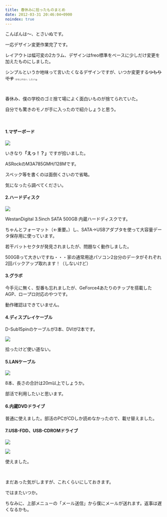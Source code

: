 ```yaml
---
title: 春休みに拾ったものまとめ
date: 2012-03-31 20:46:04+0900
noindex: true
---
```

<p>こんばんは〜、とさいぬです。</p>
<p>一応デザイン変更作業完了です。</p>
<p>レイアウトは幅可変の2カラム、デザインはfreo標準をベースに少しだけ変更を加えたものにしました。</p>
<p>シンプルというか地味って言いたくなるデザインですが、いつか変更する<del>つもりです</del><span style="font-size:6px;">（かもしれない、したい）</span>。</p>
<p>&nbsp;</p>
<p>春休み、僕の学校のゴミ捨て場によく面白いものが捨てられていた。</p>
<p>自分でも驚きのモノが手に入ったので紹介しょうと思う。</p>
<p>&nbsp;</p>
<h4>1.マザーボード</h4>
<p><img src="https://lh4.googleusercontent.com/-1VQctwPyI5I/T3bk-iBvNtI/AAAAAAAAAk0/CQoFb_5dsIs/s640/DSC05811.JPG" /></p>
<p>いきなり<strong><span style="font-size:14px;">「えっ！？」</span></strong>ですが拾いました。</p>
<p>ASRockのM3A785GMH/128Mです。</p>
<p>スペック等を書くのは面倒くさいので省略。</p>
<p>気になったら調べてください。</p>
<h4>2.ハードディスク</h4>
<p><img src="https://lh3.googleusercontent.com/-rPDbyvNXEvI/T3blSeNTvSI/AAAAAAAAAk8/ghHkwgqBQIk/s640/DSC05821.JPG" /></p>
<p>WestanDigital 3.5inch SATA 500GB 内蔵ハードディスクです。</p>
<p>ちゃんとフォーマット（←重要。）し、SATA→USBアダプタを使って大容量データ保存用に使っています。</p>
<p>若干バットセクタが発見されましたが、問題なく動作しました。</p>
<p>500GBって大きいですね・・・家の通常用途パソコン2台分のデータがそれぞれ2回バックアップ取れます！（しないけど）</p>
<h4>3.グラボ</h4>
<p>今手元に無く、型番も忘れましたが、GeForce4あたりのチップを搭載したAGP、ロープロ対応のやつです。</p>
<p>動作確認はできていません。</p>
<h4>4.ディスプレイケーブル</h4>
<p>D-Sub15pinのケーブルが3本、DVIが2本です。</p>
<p><img src="https://lh5.googleusercontent.com/-kUm_SSE0cew/T3blYX4VYSI/AAAAAAAAAlM/LqsJ3-m3K10/s640/DSC05823.JPG" /></p>
<p>拾ったけど使い道ない。</p>
<h4>5.LANケーブル</h4>
<p><img src="https://lh6.googleusercontent.com/-xBJJUotPAUE/T3blTXDOUVI/AAAAAAAAAlE/ImhXFEh4pn4/s640/DSC05822.JPG" /></p>
<p>8本、長さの合計は20m以上でしょうか。</p>
<p>部活で利用したいと思います。</p>
<h4>6.内蔵DVDドライブ</h4>
<p>普通に使えました。部活のPCがCDしか読めなかったので、載せ替えました。</p>
<h4>7.USB-FDD、USB-CDROMドライブ</h4>
<p><img src="https://lh6.googleusercontent.com/-98V1GNKVgEs/T3bln9R8DsI/AAAAAAAAAlU/u5oBiaajV5I/s640/DSC05824.JPG" /></p>
<p><img src="https://lh4.googleusercontent.com/-C9tc9GEMusI/T3blox4S6mI/AAAAAAAAAlc/R6waZVsEe-8/s640/DSC05825.JPG" /></p>
<p>使えました。</p>
<p>&nbsp;</p>
<p>まだあった気がしますが、これくらいにしておきます。</p>
<p>ではまたいつか。</p>
<p>ちなみに、上部メニューの「メール送信」から僕にメールが送れます。返事は遅くなるかも。</p>
